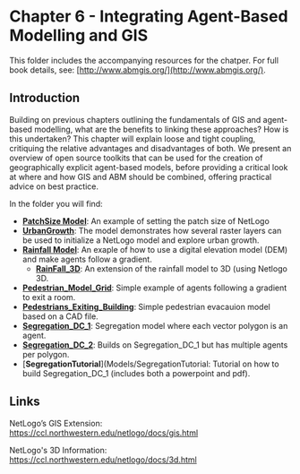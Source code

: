 # Chapter 6 - Integrating Agent-Based Modelling and GIS

This folder includes the accompanying resources for the chatper. For full book details, see: [http://www.abmgis.org/](http://www.abmgis.org/).

## Introduction

Building on previous chapters outlining the fundamentals of GIS and agent-based modelling, what are the benefits to linking these approaches? How is this undertaken? This chapter will explain loose and tight coupling, critiquing the relative advantages and disadvantages of both. We present an overview of open source toolkits that can be used for the creation of geographically explicit agent-based models, before providing a critical look at where and how GIS and ABM should be combined, offering practical advice on best practice.

In the folder you will find:

* [**PatchSize Model**](Models/PatchSize): An example of setting the patch size of NetLogo 
* **[UrbanGrowth](Models/UrbanGrowth)**: The model demonstrates how several raster layers can be used to initialize a NetLogo model and explore urban growth.
* **[Rainfall Model](Models/Rainfall)**: An exaple of how to use a digital elevation model (DEM) and make agents follow a gradient. 
	* [**RainFall_3D**](Models/RainFall_3D): An extension of the rainfall model to 3D (using Netlogo 3D.
* [**Pedestrian_Model_Grid**](Models/Pedestrian_Model_Grid): Simple example of agents following a gradient to exit a room.
* [**Pedestrians_Exiting_Building**](Models/Pedestrians_Exiting_Building): Simple pedestrian evacauion model based on a CAD file.
* [**Segregation_DC_1**](Models/Segregation_DC_1): Segregation model where each vector polygon is an agent.
* [**Segregation_DC_2**](Models/Segregation_DC_2): Builds on Segregation_DC_1 but has multiple agents per polygon.
* [**SegregationTutorial**](Models/SegregationTutorial: Tutorial on how to build Segregation_DC_1  (includes both a powerpoint and pdf).


## Links

NetLogo’s GIS Extension: <https://ccl.northwestern.edu/netlogo/docs/gis.html>

NetLogo's 3D Information: <https://ccl.northwestern.edu/netlogo/docs/3d.html>